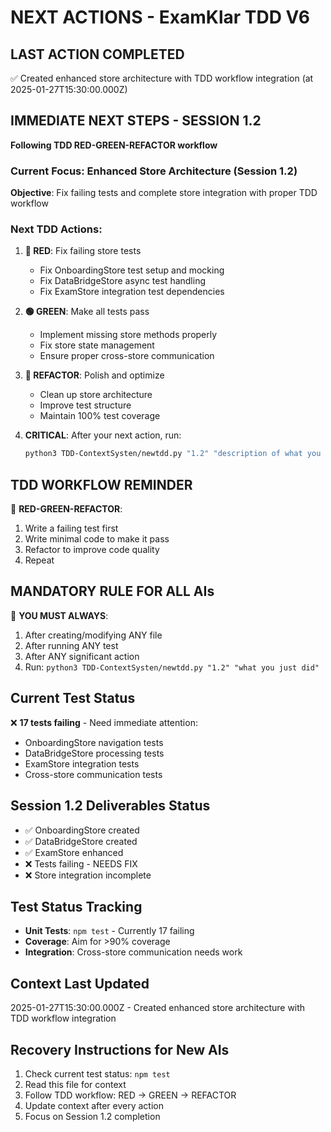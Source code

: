# NEXT ACTIONS - ExamKlar TDD V6

## LAST ACTION COMPLETED
✅ Created enhanced store architecture with TDD workflow integration (at 2025-01-27T15:30:00.000Z)

## IMMEDIATE NEXT STEPS - SESSION 1.2
**Following TDD RED-GREEN-REFACTOR workflow**

### Current Focus: Enhanced Store Architecture (Session 1.2)
**Objective**: Fix failing tests and complete store integration with proper TDD workflow

### Next TDD Actions:
1. **🔴 RED**: Fix failing store tests
   - Fix OnboardingStore test setup and mocking
   - Fix DataBridgeStore async test handling
   - Fix ExamStore integration test dependencies

2. **🟢 GREEN**: Make all tests pass
   - Implement missing store methods properly
   - Fix store state management
   - Ensure proper cross-store communication

3. **🔵 REFACTOR**: Polish and optimize
   - Clean up store architecture
   - Improve test structure
   - Maintain 100% test coverage

4. **CRITICAL**: After your next action, run:
   ```bash
   python3 TDD-ContextSysten/newtdd.py "1.2" "description of what you did"
   ```

## TDD WORKFLOW REMINDER
🧪 **RED-GREEN-REFACTOR**:
1. Write a failing test first
2. Write minimal code to make it pass  
3. Refactor to improve code quality
4. Repeat

## MANDATORY RULE FOR ALL AIs
🚨 **YOU MUST ALWAYS**:
1. After creating/modifying ANY file
2. After running ANY test
3. After ANY significant action
4. Run: `python3 TDD-ContextSysten/newtdd.py "1.2" "what you just did"`

## Current Test Status
❌ **17 tests failing** - Need immediate attention:
- OnboardingStore navigation tests
- DataBridgeStore processing tests  
- ExamStore integration tests
- Cross-store communication tests

## Session 1.2 Deliverables Status
- ✅ OnboardingStore created
- ✅ DataBridgeStore created  
- ✅ ExamStore enhanced
- ❌ Tests failing - NEEDS FIX
- ❌ Store integration incomplete

## Test Status Tracking
- **Unit Tests**: `npm test` - Currently 17 failing
- **Coverage**: Aim for >90% coverage
- **Integration**: Cross-store communication needs work

## Context Last Updated
2025-01-27T15:30:00.000Z - Created enhanced store architecture with TDD workflow integration

## Recovery Instructions for New AIs
1. Check current test status: `npm test`
2. Read this file for context
3. Follow TDD workflow: RED → GREEN → REFACTOR
4. Update context after every action
5. Focus on Session 1.2 completion